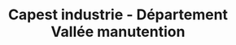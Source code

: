 ---
title: "Capest industrie - Département Vallée manutention"
url: /vezin-le-coquet/capest-industrie-departement-vallee-manutention/
shop: commerce
---
